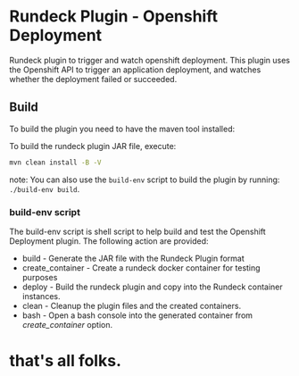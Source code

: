 # Rundeck Plugin - Openshift Deployment

Rundeck plugin to trigger and watch openshift deployment. 
This plugin uses the Openshift API to trigger an application deployment, and watches whether the deployment failed or succeeded. 

## Build

To build the plugin you need to have the maven tool installed: 

To build the rundeck plugin JAR file, execute: 

```sh
mvn clean install -B -V 
```
note: You can also use the `build-env` script to build the plugin by running: `./build-env build`. 

### build-env script

The build-env script is shell script to help build and test the Openshift Deployment plugin. The following action are
provided: 

* build            - Generate the JAR file with the Rundeck Plugin format
* create_container - Create a rundeck docker container for testing purposes
* deploy           - Build the rundeck plugin and copy into the Rundeck container instances. 
* clean            - Cleanup the plugin files and the created containers. 
* bash             - Open a bash console into the generated container from *create_container* option. 


# that's all folks. 
